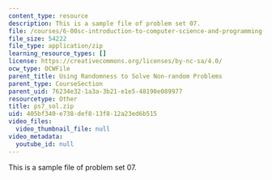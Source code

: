 ```yaml
---
content_type: resource
description: This is a sample file of problem set 07.
file: /courses/6-00sc-introduction-to-computer-science-and-programming-spring-2011/405bf340e738def813f812a23ed6b515_ps7_sol.zip
file_size: 54222
file_type: application/zip
learning_resource_types: []
license: https://creativecommons.org/licenses/by-nc-sa/4.0/
ocw_type: OCWFile
parent_title: Using Randomness to Solve Non-random Problems
parent_type: CourseSection
parent_uid: 76234e32-1a3a-3b21-e1e5-48190e089977
resourcetype: Other
title: ps7_sol.zip
uid: 405bf340-e738-def8-13f8-12a23ed6b515
video_files:
  video_thumbnail_file: null
video_metadata:
  youtube_id: null
---
```

This is a sample file of problem set 07.
